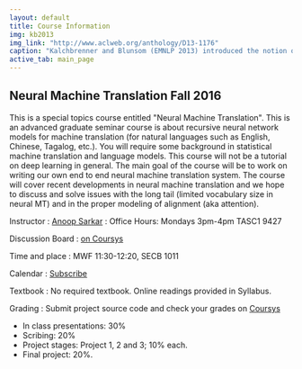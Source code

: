 ```yaml
---
layout: default
title: Course Information
img: kb2013
img_link: "http://www.aclweb.org/anthology/D13-1176"
caption: "Kalchbrenner and Blunsom (EMNLP 2013) introduced the notion of encoding the input into a continuous representation and then generating the output translation from it."
active_tab: main_page 
---
```


## Neural Machine Translation <span class="text-muted">Fall 2016</span>

This is a special topics course entitled "Neural Machine Translation".
This is an advanced graduate seminar course is about recursive
neural network models for machine translation (for natural languages
such as English, Chinese, Tagalog, etc.). You will require some
background in statistical machine translation and language models.
This course will not be a tutorial on deep learning in general. The
main goal of the course will be to work on writing our own end to
end neural machine translation system. The course will cover recent
developments in neural machine translation and we hope to discuss
and solve issues with the long tail (limited vocabulary size in
neural MT) and in the proper modeling of alignment (aka attention).

Instructor
: [Anoop Sarkar](http://www.cs.sfu.ca/~anoop/) 
: Office Hours: Mondays 3pm-4pm TASC1 9427

Discussion Board
: [on Coursys](https://courses.cs.sfu.ca/2016fa-cmpt-413-x1/discussion/)

Time and place
: MWF 11:30-12:20, SECB 1011

Calendar
: [Subscribe](https://courses.cs.sfu.ca/news/75221d0252e1cdacf94dac56b78600e9/anoop)

Textbook
: No required textbook. Online readings provided in Syllabus.

Grading
: Submit project source code and check your grades on [Coursys](https://courses.cs.sfu.ca/2016fa-cmpt-413-x1/)

* In class presentations: 30%
* Scribing: 20%
* Project stages: Project 1, 2 and 3; 10% each.
* Final project: 20%.

